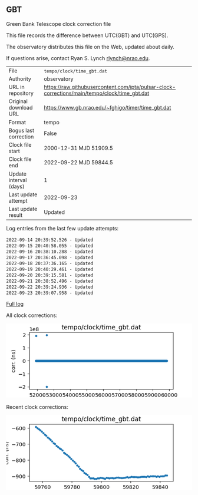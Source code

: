 
## GBT

Green Bank Telescope clock correction file

This file records the difference between UTC(GBT) and UTC(GPS).

The observatory distributes this file on the Web, updated about daily.

If questions arise, contact Ryan S. Lynch <rlynch@nrao.edu>.

|     |     |
|:--- |:--- |
| File | `tempo/clock/time_gbt.dat` |
| Authority | observatory |
| URL in repository | <https://raw.githubusercontent.com/ipta/pulsar-clock-corrections/main/tempo/clock/time_gbt.dat> |
| Original download URL | <https://www.gb.nrao.edu/~fghigo/timer/time_gbt.dat> |
| Format | tempo |
| Bogus last correction | False |
| Clock file start | 2000-12-31 MJD 51909.5 |
| Clock file end | 2022-09-22 MJD 59844.5 |
| Update interval (days) | 1 |
| Last update attempt | 2022-09-23 |
| Last update result | Updated |

Log entries from the last few update attempts:
```
2022-09-14 20:39:52.526 - Updated
2022-09-15 20:40:58.055 - Updated
2022-09-16 20:38:10.288 - Updated
2022-09-17 20:36:45.098 - Updated
2022-09-18 20:37:36.165 - Updated
2022-09-19 20:40:29.461 - Updated
2022-09-20 20:39:15.581 - Updated
2022-09-21 20:38:52.496 - Updated
2022-09-22 20:39:24.936 - Updated
2022-09-23 20:39:07.958 - Updated
```
[Full log](https://raw.githubusercontent.com/ipta/pulsar-clock-corrections/main/log/tempo/clock/time_gbt.dat.log)


All clock corrections:

![plot of all clock corrections](time_gbt.dat.png "All corrections")

Recent clock corrections:

![plot of recent clock corrections](time_gbt.dat.short.png "Recent corrections")

